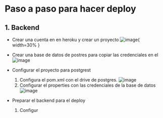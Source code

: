# Paso a paso para hacer deploy

## 1. Backend

- Crear una cuenta en en heroku y crear un proyecto
  ![image](https://user-images.githubusercontent.com/31961588/145276700-c7eea050-795b-44e6-bb1e-b2f968b9de8d.png){ width=30% }
- Crear una base de datos de postres para copiar las credenciales en el 
   ![image](https://user-images.githubusercontent.com/31961588/145276977-f639e851-0983-45c4-bbc5-abe96e6264a9.png)
- Configurar el proyecto para postgrest
   1. Configura el pom.xml con el drive de postgres. 
      ![image](https://user-images.githubusercontent.com/31961588/145278002-e17bdb76-370e-46a7-9f07-dfe2989687ae.png)
   3. Configurar el properties con las credenciales de la base de datos
      ![image](https://user-images.githubusercontent.com/31961588/145277922-a4a85136-13a5-4b72-a8b9-06d0da4fc541.png)
 

- Preparar el backend para el deploy
  1. Configur
